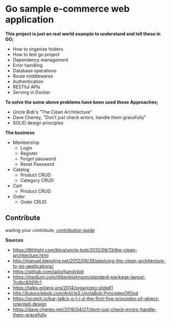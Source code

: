 # Go sample e-commerce web application

**This project is just an real world example to understand and tell these in GO;**

- How to organize folders
- How to test go project
- Dependency management
- Error handling
- Database operations
- Route middlewares
- Authentication
- RESTful APIs
- Serving in Docker

**To solve the some above problems have been used these Approaches;**

- Uncle Bob's "The Clean Architecture" 
- Dave Cheney, "Don’t just check errors, handle them gracefully"
- SOLID design principles

**The business**

- Membership
  - Login
  - Register
  - Forgot password
  - Reset Password
- Catalog
  - Product CRUD
  - Category CRUD
- Cart
  - Product CRUD
- Order
  - Order CRUD

## Contribute

waiting your contribute, [contribution guide](https://github.com/alioygur/gocart/blob/master/contributing.md)

**Sources**

- https://8thlight.com/blog/uncle-bob/2012/08/13/the-clean-architecture.html
- http://manuel.kiessling.net/2012/09/28/applying-the-clean-architecture-to-go-applications/
- https://github.com/jaijiv/handybid
- https://medium.com/@benbjohnson/standard-package-layout-7cdbc8391fc1
- https://talks.golang.org/2014/organizeio.slide#1
- http://butunclebob.com/ArticleS.UncleBob.PrinciplesOfOod
- https://scotch.io/bar-talk/s-o-l-i-d-the-first-five-principles-of-object-oriented-design
- https://dave.cheney.net/2016/04/27/dont-just-check-errors-handle-them-gracefully
